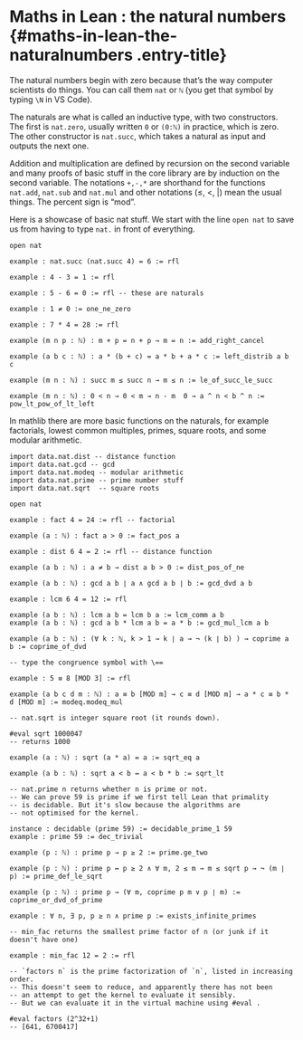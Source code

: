 # Maths in Lean : the natural numbers {#maths-in-lean-the-naturalnumbers .entry-title}


The natural numbers begin with zero because that’s the way computer
scientists do things. You can call them `nat` or `ℕ` (you get that
symbol by typing `\N` in VS Code).

The naturals are what is called an inductive type, with two
constructors. The first is `nat.zero`, usually written `0` or `(0:ℕ)` in
practice, which is zero. The other constructor is `nat.succ`, which
takes a natural as input and outputs the next one.

Addition and multiplication are defined by recursion on the second
variable and many proofs of basic stuff in the core library are by
induction on the second variable. The notations `+,-,*` are shorthand
for the functions `nat.add`, `nat.sub` and `nat.mul` and other notations
(≤, <, |) mean the usual things. The percent sign is “mod”.

Here is a showcase of basic nat stuff. We start
with the line `open nat` to save us from having to type `nat.` in front
of everything.

```lean
open nat 

example : nat.succ (nat.succ 4) = 6 := rfl 

example : 4 - 3 = 1 := rfl 

example : 5 - 6 = 0 := rfl -- these are naturals

example : 1 ≠ 0 := one_ne_zero 

example : 7 * 4 = 28 := rfl

example (m n p : ℕ) : m + p = n + p → m = n := add_right_cancel 

example (a b c : ℕ) : a * (b + c) = a * b + a * c := left_distrib a b c

example (m n : ℕ) : succ m ≤ succ n → m ≤ n := le_of_succ_le_succ

example (m n : ℕ) : 0 < n → 0 < m → n - m  0 → a ^ n < b ^ n := pow_lt_pow_of_lt_left
```

In mathlib there are more basic functions on the naturals, for example
factorials, lowest common multiples, primes, square roots, and some
modular arithmetic.

```lean
import data.nat.dist -- distance function
import data.nat.gcd -- gcd
import data.nat.modeq -- modular arithmetic
import data.nat.prime -- prime number stuff 
import data.nat.sqrt  -- square roots

open nat 

example : fact 4 = 24 := rfl -- factorial 

example (a : ℕ) : fact a > 0 := fact_pos a

example : dist 6 4 = 2 := rfl -- distance function

example (a b : ℕ) : a ≠ b → dist a b > 0 := dist_pos_of_ne 

example (a b : ℕ) : gcd a b ∣ a ∧ gcd a b ∣ b := gcd_dvd a b 

example : lcm 6 4 = 12 := rfl 

example (a b : ℕ) : lcm a b = lcm b a := lcm_comm a b
example (a b : ℕ) : gcd a b * lcm a b = a * b := gcd_mul_lcm a b

example (a b : ℕ) : (∀ k : ℕ, k > 1 → k ∣ a → ¬ (k ∣ b) ) → coprime a b := coprime_of_dvd 

-- type the congruence symbol with \== 

example : 5 ≡ 8 [MOD 3] := rfl

example (a b c d m : ℕ) : a ≡ b [MOD m] → c ≡ d [MOD m] → a * c ≡ b * d [MOD m] := modeq.modeq_mul

-- nat.sqrt is integer square root (it rounds down).

#eval sqrt 1000047
-- returns 1000

example (a : ℕ) : sqrt (a * a) = a := sqrt_eq a

example (a b : ℕ) : sqrt a < b ↔ a < b * b := sqrt_lt 

-- nat.prime n returns whether n is prime or not.
-- We can prove 59 is prime if we first tell Lean that primality 
-- is decidable. But it's slow because the algorithms are
-- not optimised for the kernel.

instance : decidable (prime 59) := decidable_prime_1 59 
example : prime 59 := dec_trivial 

example (p : ℕ) : prime p → p ≥ 2 := prime.ge_two

example (p : ℕ) : prime p ↔ p ≥ 2 ∧ ∀ m, 2 ≤ m → m ≤ sqrt p → ¬ (m ∣ p) := prime_def_le_sqrt

example (p : ℕ) : prime p → (∀ m, coprime p m ∨ p ∣ m) := coprime_or_dvd_of_prime

example : ∀ n, ∃ p, p ≥ n ∧ prime p := exists_infinite_primes 

-- min_fac returns the smallest prime factor of n (or junk if it doesn't have one)

example : min_fac 12 = 2 := rfl 

-- `factors n` is the prime factorization of `n`, listed in increasing order.
-- This doesn't seem to reduce, and apparently there has not been
-- an attempt to get the kernel to evaluate it sensibly.
-- But we can evaluate it in the virtual machine using #eval .

#eval factors (2^32+1)
-- [641, 6700417]
```
